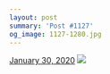 ```yaml
---
layout: post
summary: 'Post #1127'
og_image: 1127-1280.jpg
---
```


<p>
  <time>
    <a href="/1127">January 30, 2020</a>
  </time>
  <a href="/1127">
    <img src="{{ site.assets_url }}/1127-640.jpg" srcset="{{ site.assets_url }}/1127-320.jpg 320w, {{ site.assets_url }}/1127-640.jpg 640w, {{ site.assets_url }}/1127-960.jpg 960w, {{ site.assets_url }}/1127-1280.jpg 1280w" sizes="(min-width: 700px) 50vw, calc(100vw - 2rem)" />
  </a>
</p>
